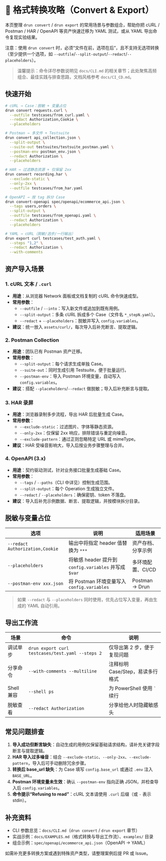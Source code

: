# 🔄 格式转换攻略（Convert & Export）

本页整理 `drun convert` / `drun export` 的常用场景与参数组合，帮助你把 cURL / Postman / HAR / OpenAPI 等资产快速迁移为 YAML 测试，或从 YAML 导出命令复现实验结果。

注意：使用 `drun convert` 时，必须“文件在前，选项在后”，且不支持无选项转换（至少提供一个选项，如 `--outfile`/`--split-output`/`--redact`/`--placeholders`）。

> 温馨提示：命令详尽参数说明见 `docs/CLI.md` 的相关章节；此处聚焦高频组合、最佳实践与排查思路，文档风格参考 `docs/CI_CD.md`。

## 快速开始

```bash
# cURL → Case：脱敏 + 变量占位
drun convert requests.curl \
  --outfile testcases/from_curl.yaml \
  --redact Authorization,Cookie \
  --placeholders

# Postman → 多文件 + Testsuite
drun convert api_collection.json \
  --split-output \
  --suite-out testsuites/testsuite_postman.yaml \
  --postman-env postman_env.json \
  --redact Authorization \
  --placeholders

# HAR → 过滤静态资源 + 仅保留 2xx
drun convert recording.har \
  --exclude-static \
  --only-2xx \
  --outfile testcases/from_har.yaml

# OpenAPI → 按 tag 拆分 Case
drun convert-openapi spec/openapi/ecommerce_api.json \
  --tags users,orders \
  --split-output \
  --outfile testcases/from_openapi.yaml \
  --redact Authorization \
  --placeholders

# YAML → cURL（脱敏/选步/一行输出）
drun export curl testcases/test_auth.yaml \
  --steps "1,2" \
  --redact Authorization \
  --with-comments
```

## 资产导入场景

### 1. cURL 文本 / `.curl`
- **用途**：从浏览器 Network 面板或文档复制的 cURL 命令快速成型。
- **常用参数**：
  - `--outfile` / `--into`：写入新文件或追加到既有用例。
  - `--split-output`：多条 cURL 拆成多个 Case（文件名 `*_stepN.yaml`）。
  - `--redact` + `--placeholders`：脱敏并写入 `config.variables`。
- **建议**：统一放入 `assets/curl/`，每次导入后补充断言、提取逻辑。

### 2. Postman Collection
- **用途**：团队已有 Postman 资产迁移。
- **常用参数**：
  - `--split-output`：每个请求生成单独 Case。
  - `--suite-out`：同时生成引用 Testsuite，便于批量运行。
  - `--postman-env`：导入 Postman 环境变量，自动写入 `config.variables`。
- **建议**：搭配 `--placeholders`/`--redact` 做脱敏；导入后补充断言与提取。

### 3. HAR 录屏
- **用途**：浏览器录制多步流程，导出 HAR 后批量生成 Case。
- **常用参数**：
  - `--exclude-static`：过滤图片、字体等静态资源。
  - `--only-2xx`：仅保留 2xx 响应，排除错误与重定向噪音。
  - `--exclude-pattern`：通过正则忽略特定 URL 或 mimeType。
- **建议**：HAR 受噪音影响大，导入后按业务步骤整理与合并。

### 4. OpenAPI (3.x)
- **用途**：契约驱动测试，针对业务接口批量生成基础 Case。
- **常用参数**：
  - `--tags` / `--paths`（CLI 中详见）控制生成范围。
  - `--split-output`：每个 Operation 生成独立文件。
  - `--redact` / `--placeholders`：确保密钥、token 不落盘。
- **建议**：导入后补充示例数据、断言、提取逻辑，并按模块拆分目录。

## 脱敏与变量占位

| 选项 | 说明 | 适用场景 |
|------|------|-----------|
| `--redact Authorization,Cookie` | 输出中将指定 header 值替换为 `***` | 资产存档、分享示例 |
| `--placeholders` | 将敏感 header 提升到 `config.variables` 并写成 `$var` | 多环境配置、CI/CD |
| `--postman-env xxx.json` | 将 Postman 环境变量写入 `config.variables` | Postman → Drun |

> 如果 `--redact` 与 `--placeholders` 同时使用，优先占位写入变量，再由生成的 YAML 自动引用。

## 导出工作流

| 场景 | 命令 | 说明 |
|------|------|------|
| 调试单步 | `drun export curl testcases/test.yaml --steps 2` | 仅导出第 2 步，便于复现问题 |
| 分享命令 | `--with-comments --multiline` | 注释标明 Case/Step，易读多行格式 |
| Shell 兼容 | `--shell ps` | 为 PowerShell 使用 `` ` `` 续行 |
| 脱敏查看 | `--redact Authorization` | 分享给他人时隐藏敏感头 |

## 常见问题排查

1. **导入成功但断言缺失**：自动生成的用例仅保留基础请求结构，请补充关键字段断言与提取逻辑。
2. **HAR 导入过多噪音**：结合 `--exclude-static`、`--only-2xx`、`--exclude-pattern`，导入后可手动删除冗余步骤。
3. **转换后 base_url 缺失**：为 Case 填写 `config.base_url` 或通过 `.env` 注入 `BASE_URL`。
4. **Postman 环境变量未生效**：确认 `--postman-env` 指向正确 JSON，并检查导入后 `config.variables`。
5. **命令提示“Refusing to read”**：cURL 文本请使用 `.curl` 后缀（或 `-` 表示 stdin）。

## 补充资料

- CLI 参数总览：`docs/CLI.md`（`drun convert` / `drun export` 章节）
- 实战示例：`docs/EXAMPLES.md`（格式转换与导出工作流）、`examples/` 目录
- 组合示例：`spec/openapi/ecommerce_api.json`（OpenAPI → YAML）

如需补充更多转换方案或遇到特殊资产类型，请整理案例后提 PR 或 Issue。
